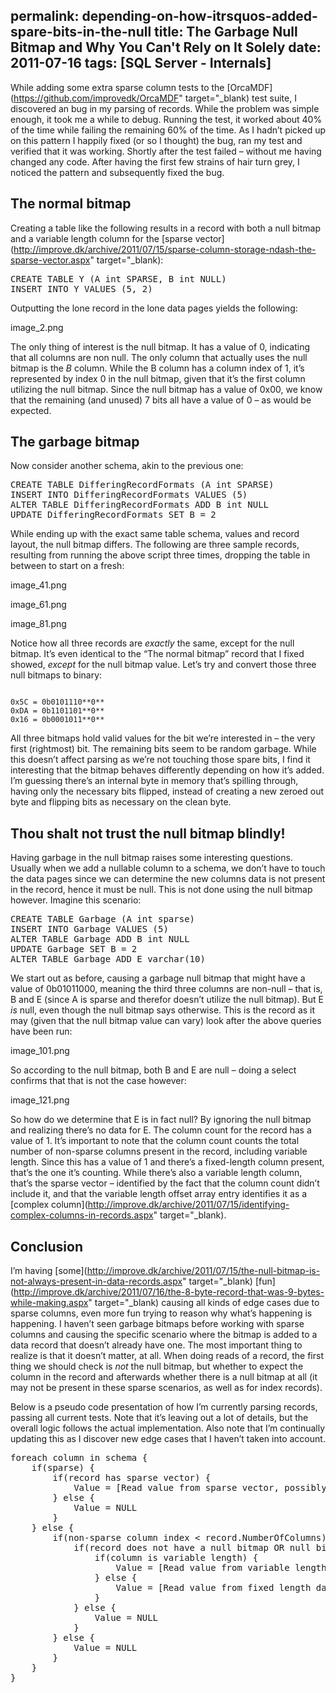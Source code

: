 permalink: depending-on-how-itrsquos-added-spare-bits-in-the-null
title: The Garbage Null Bitmap and Why You Can't Rely on It Solely
date: 2011-07-16
tags: [SQL Server - Internals]
---
While adding some extra sparse column tests to the [OrcaMDF](https://github.com/improvedk/OrcaMDF" target="_blank) test suite, I discovered an bug in my parsing of records. While the problem was simple enough, it took me a while to debug. Running the test, it worked about 40% of the time while failing the remaining 60% of the time. As I hadn’t picked up on this pattern I happily fixed (or so I thought) the bug, ran my test and verified that it was working. Shortly after the test failed – without me having changed any code. After having the first few strains of hair turn grey, I noticed the pattern and subsequently fixed the bug.

## The normal bitmap

Creating a table like the following results in a record with both a null bitmap and a variable length column for the [sparse vector](http://improve.dk/archive/2011/07/15/sparse-column-storage-ndash-the-sparse-vector.aspx" target="_blank):

<pre lang="tsql" escaped="true">CREATE TABLE Y (A int SPARSE, B int NULL)
INSERT INTO Y VALUES (5, 2)</pre>

Outputting the lone record in the lone data pages yields the following:

image_2.png

The only thing of interest is the null bitmap. It has a value of 0, indicating that all columns are non null. The only column that actually uses the null bitmap is the *B* column. While the B column has a column index of 1, it’s represented by index 0 in the null bitmap, given that it’s the first column utilizing the null bitmap. Since the null bitmap has a value of 0x00, we know that the remaining (and unused) 7 bits all have a value of 0 – as would be expected.

## The garbage bitmap

Now consider another schema, akin to the previous one:

<pre lang="tsql" escaped="true">CREATE TABLE DifferingRecordFormats (A int SPARSE)
INSERT INTO DifferingRecordFormats VALUES (5)
ALTER TABLE DifferingRecordFormats ADD B int NULL
UPDATE DifferingRecordFormats SET B = 2</pre>

While ending up with the exact same table schema, values and record layout, the null bitmap differs. The following are three sample records, resulting from running the above script three times, dropping the table in between to start on a fresh:

image_41.png

image_61.png

image_81.png

Notice how all three records are *exactly* the same, except for the null bitmap. It’s even identical to the “The normal bitmap” record that I fixed showed, *except* for the null bitmap value. Let’s try and convert those three null bitmaps to binary:

```

0x5C = 0b0101110**0**
0xDA = 0b1101101**0**
0x16 = 0b0001011**0**

```

All three bitmaps hold valid values for the bit we’re interested in – the very first (rightmost) bit. The remaining bits seem to be random garbage. While this doesn’t affect parsing as we’re not touching those spare bits, I find it interesting that the bitmap behaves differently depending on how it’s added. I’m guessing there’s an internal byte in memory that’s spilling through, having only the necessary bits flipped, instead of creating a new zeroed out byte and flipping bits as necessary on the clean byte.

## Thou shalt not trust the null bitmap blindly!

Having garbage in the null bitmap raises some interesting questions. Usually when we add a nullable column to a schema, we don’t have to touch the data pages since we can determine the new columns data is not present in the record, hence it must be null. This is not done using the null bitmap however. Imagine this scenario:

<pre lang="tsql" escaped="true">CREATE TABLE Garbage (A int sparse)
INSERT INTO Garbage VALUES (5)
ALTER TABLE Garbage ADD B int NULL
UPDATE Garbage SET B = 2
ALTER TABLE Garbage ADD E varchar(10)</pre>

We start out as before, causing a garbage null bitmap that might have a value of 0b01011000, meaning the third three columns are non-null – that is, B and E (since A is sparse and therefor doesn’t utilize the null bitmap). But E *is* null, even though the null bitmap says otherwise. This is the record as it may (given that the null bitmap value can vary) look after the above queries have been run:

image_101.png

So according to the null bitmap, both B and E are null – doing a select confirms that that is not the case however:

image_121.png

So how do we determine that E is in fact null? By ignoring the null bitmap and realizing there’s no data for E. The column count for the record has a value of 1. It’s important to note that the column count counts the total number of non-sparse columns present in the record, including variable length. Since this has a value of 1 and there’s a fixed-length column present, that’s the one it’s counting. While there’s also a variable length column, that’s the sparse vector – identified by the fact that the column count didn’t include it, and that the variable length offset array entry identifies it as a [complex column](http://improve.dk/archive/2011/07/15/identifying-complex-columns-in-records.aspx" target="_blank).

## Conclusion

I’m having [some](http://improve.dk/archive/2011/07/15/the-null-bitmap-is-not-always-present-in-data-records.aspx" target="_blank) [fun](http://improve.dk/archive/2011/07/16/the-8-byte-record-that-was-9-bytes-while-making.aspx" target="_blank) causing all kinds of edge cases due to sparse columns, even more fun trying to reason why what’s happening is happening. I haven’t seen garbage bitmaps before working with sparse columns and causing the specific scenario where the bitmap is added to a data record that doesn’t already have one. The most important thing to realize is that it doesn’t matter, at all. When doing reads of a record, the first thing we should check is *not* the null bitmap, but whether to expect the column in the record and afterwards whether there is a null bitmap at all (it may not be present in these sparse scenarios, as well as for index records).

Below is a pseudo code presentation of how I’m currently parsing records, passing all current tests. Note that it’s leaving out a lot of details, but the overall logic follows the actual implementation. Also note that I’m continually updating this as I discover new edge cases that I haven’t taken into account.

<pre lang="tsql" escaped="true">foreach column in schema {
	if(sparse) {
		if(record has sparse vector) {
			Value = [Read value from sparse vector, possibly NULL]
		} else {
			Value = NULL
		}
	} else {
		if(non-sparse column index &lt; record.NumberOfColumns) {
			if(record does not have a null bitmap OR null bitmap indicates non NULL) {
				if(column is variable length) {
					Value = [Read value from variable length data section]
				} else {
					Value = [Read value from fixed length data section]
				}
			} else {
				Value = NULL
			}
		} else {
			Value = NULL
		}
	}
}</pre>
